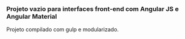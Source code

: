 ### Projeto vazio para interfaces front-end com Angular JS e Angular Material
Projeto compilado com gulp e modularizado.
